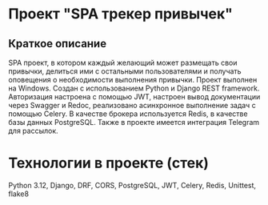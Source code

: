 # Проект "SPA трекер привычек"
## Краткое описание
SPA проект, в котором каждый желающий может размещать свои привычки,
делиться ими с остальными пользователями и получать оповещения о необходимости выполнения привычки. Проект выполнен на Windows.
Создан с использованием Python и Django REST framework.
Авторизация настроена с помощью JWT, настроен вывод документации через Swagger и Redoc,
реализовано асинхронное выполнение задач с помощью Celery.
В качестве брокера используется Redis, в качестве базы данных PostgreSQL. 
Также в проекте имеется интеграция Telegram для рассылок.
# Технологии в проекте (стек)
Python 3.12,
Django,
DRF,
CORS,
PostgreSQL,
JWT,
Celery,
Redis,
Unittest,
flake8